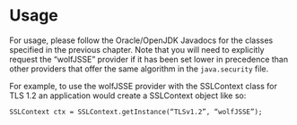 #  Usage

For usage, please follow the Oracle/OpenJDK Javadocs for the classes specified
in the previous chapter. Note that you will need to explicitly request the
“wolfJSSE” provider if it has been set lower in precedence than other providers
that offer the same algorithm in the `java.security` file.

For example, to use the wolfJSSE provider with the SSLContext class for TLS 1.2
an application would create a SSLContext object like so:

```
SSLContext ctx = SSLContext.getInstance(“TLSv1.2”, “wolfJSSE”);
```
